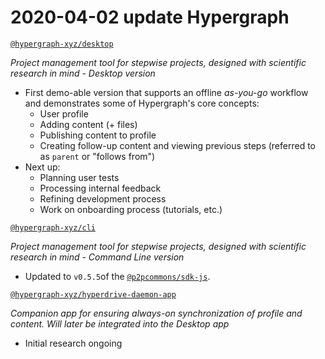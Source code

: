 # 2020-04-02 update Hypergraph

 [`@hypergraph-xyz/desktop`](https://github.com/hypergraph-xyz/desktop)

*Project management tool for stepwise projects, designed with scientific research in mind - Desktop version*

- First demo-able version that supports an offline *as-you-go* workflow and demonstrates some of Hypergraph's core concepts:
  - User profile
  - Adding content (+ files)
  - Publishing content to profile
  - Creating follow-up content and viewing previous steps (referred to as `parent` or "follows from")
- Next up:
  - Planning user tests
  - Processing internal feedback
  - Refining development process
  - Work on onboarding process (tutorials, etc.)

 [`@hypergraph-xyz/cli`](https://github.com/hypergraph-xyz/cli)

*Project management tool for stepwise projects, designed with scientific research in mind - Command Line version*

- Updated to  `v0.5.5`of the [`@p2pcommons/sdk-js`](https://github.com/p2pcommons/sdk-js).

 [`@hypergraph-xyz/hyperdrive-daemon-app`](https://github.com/hypergraph-xyz/hyperdrive-daemon-app)

*Companion app for ensuring always-on synchronization of profile and content. Will later be integrated into the Desktop app*

- Initial research ongoing